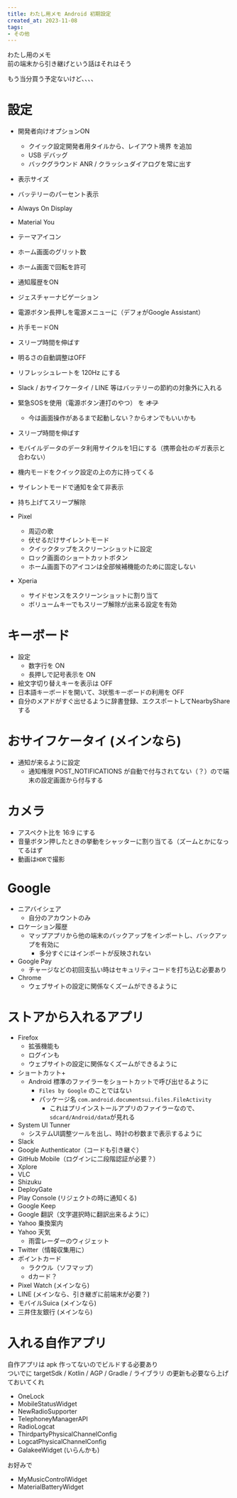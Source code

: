 ```yaml
---
title: わたし用メモ Android 初期設定
created_at: 2023-11-08
tags:
- その他
---
```

わたし用のメモ  
前の端末から引き継げという話はそれはそう

もう当分買う予定ないけど、、、、

# 設定

- 開発者向けオプションON
    - クイック設定開発者用タイルから、レイアウト境界 を追加
    - USB デバッグ
    - バックグラウンド ANR / クラッシュダイアログを常に出す
- 表示サイズ
- バッテリーのパーセント表示
- Always On Display
- Material You
- テーマアイコン
- ホーム画面のグリット数
- ホーム画面で回転を許可
- 通知履歴をON
- ジェスチャーナビゲーション
- 電源ボタン長押しを電源メニューに（デフォがGoogle Assistant）
- 片手モードON
- スリープ時間を伸ばす
- 明るさの自動調整はOFF
- リフレッシュレートを 120Hz にする
- Slack / おサイフケータイ / LINE 等はバッテリーの節約の対象外に入れる
- 緊急SOSを使用（電源ボタン連打のやつ） を ~~オフ~~
    - 今は画面操作があるまで起動しない？からオンでもいいかも
- スリープ時間を伸ばす
- モバイルデータのデータ利用サイクルを1日にする（携帯会社のギガ表示と合わない）
- 機内モードをクイック設定の上の方に持ってくる
- サイレントモードで通知を全て非表示
- 持ち上げてスリープ解除

- Pixel
    - 周辺の歌
    - 伏せるだけサイレントモード
    - クイックタップをスクリーンショットに設定
    - ロック画面のショートカットボタン
    - ホーム画面下のアイコンは全部候補機能のために固定しない

- Xperia
    - サイドセンスをスクリーンショットに割り当て
    - ボリュームキーでもスリーブ解除が出来る設定を有効

# キーボード
- 設定
    - 数字行を ON
    - 長押しで記号表示を ON
- 絵文字切り替えキーを表示は OFF
- 日本語キーボードを開いて、3状態キーボードの利用を OFF
- 自分のメアドがすぐ出せるように辞書登録、エクスポートしてNearbyShareする

# おサイフケータイ (メインなら)
- 通知が来るように設定
    - 通知権限 POST_NOTIFICATIONS が自動で付与されてない（？）ので端末の設定画面から付与する

# カメラ
- アスペクト比を 16:9 にする
- 音量ボタン押したときの挙動をシャッターに割り当てる（ズームとかになってるはず
- 動画は`HDR`で撮影

# Google
- ニアバイシェア
    - 自分のアカウントのみ
- ロケーション履歴
    - マップアプリから他の端末のバックアップをインポートし、バックアップを有効に
        - 多分すぐにはインポートが反映されない
- Google Pay
    - チャージなどの初回支払い時はセキュリティコードを打ち込む必要あり
- Chrome
    - ウェブサイトの設定に関係なくズームができるように

# ストアから入れるアプリ
- Firefox
    - 拡張機能も
    - ログインも
    - ウェブサイトの設定に関係なくズームができるように
- ショートカット+
    - Android 標準のファイラーをショートカットで呼び出せるように
        - `Files by Google` のことではない
        - パッケージ名 `com.android.documentsui.files.FileActivity`
            - これはプリインストールアプリのファイラーなので、`sdcard/Android/data`が見れる
- System UI Tunner
    - システムUI調整ツールを出し、時計の秒数まで表示するように
- Slack
- Google Authenticator（コードも引き継ぐ）
- GitHub Mobile（ログインに二段階認証が必要？）
- Xplore
- VLC
- Shizuku
- DeployGate
- Play Console (リジェクトの時に通知くる)
- Google Keep
- Google 翻訳（文字選択時に翻訳出来るように）
- Yahoo 乗換案内
- Yahoo 天気
    - 雨雲レーダーのウィジェット
- Twitter（情報収集用に）
- ポイントカード
    - ラクウル（ソフマップ）
    - dカード？
- Pixel Watch (メインなら)
- LINE (メインなら、引き継ぎに前端末が必要？)
- モバイルSuica (メインなら)
- 三井住友銀行 (メインなら)

# 入れる自作アプリ
自作アプリは apk 作ってないのでビルドする必要あり  
ついでに targetSdk / Kotlin / AGP / Gradle / ライブラリ の更新も必要なら上げておいてくれ

- OneLock
- MobileStatusWidget
- NewRadioSupporter
- TelephoneyManagerAPI
- RadioLogcat
- ThirdpartyPhysicalChannelConfig
- LogcatPhysicalChannelConfig
- GalakeeWidget (いらんかも)

お好みで

- MyMusicControlWidget
- MaterialBatteryWidget